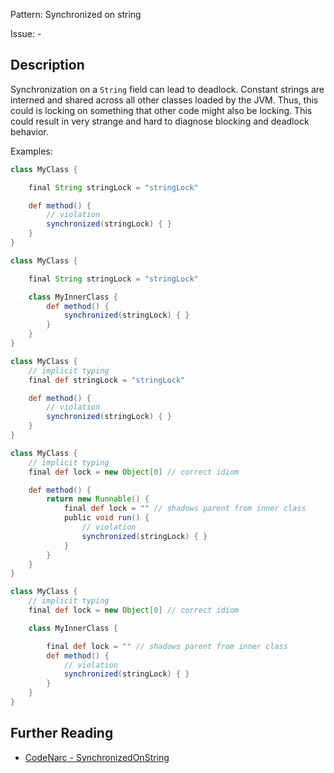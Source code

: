 Pattern: Synchronized on string

Issue: -

## Description

Synchronization on a `String` field can lead to deadlock. Constant strings are interned and shared across all other classes loaded by the JVM. Thus, this could is locking on something that other code might also be locking. This could result in very strange and hard to diagnose blocking and deadlock behavior.

Examples:

``` groovy
class MyClass {

    final String stringLock = "stringLock"

    def method() {
        // violation
        synchronized(stringLock) { }
    }
}

class MyClass {

    final String stringLock = "stringLock"

    class MyInnerClass {
        def method() {
            synchronized(stringLock) { }
        }
    }
}

class MyClass {
    // implicit typing
    final def stringLock = "stringLock"

    def method() {
        // violation
        synchronized(stringLock) { }
    }
}

class MyClass {
    // implicit typing
    final def lock = new Object[0] // correct idiom

    def method() {
        return new Runnable() {
            final def lock = "" // shadows parent from inner class
            public void run() {
                // violation
                synchronized(stringLock) { }
            }
        }
    }
}

class MyClass {
    // implicit typing
    final def lock = new Object[0] // correct idiom

    class MyInnerClass {

        final def lock = "" // shadows parent from inner class
        def method() {
            // violation
            synchronized(stringLock) { }
        }
    }
}
```

## Further Reading

* [CodeNarc - SynchronizedOnString](http://codenarc.sourceforge.net/codenarc-rules-concurrency.html#SynchronizedOnString)